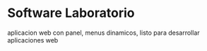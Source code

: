 # Software Laboratorio

aplicacion web con panel, menus dinamicos, listo para desarrollar aplicaciones web
